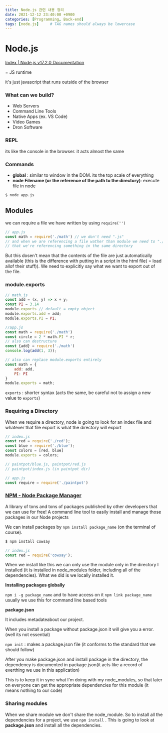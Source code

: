 ```yaml
---
title: Node.js 관련 내용 정리
date: 2021-12-12 23:40:00 +0900
categories: [Programming, Back-end]
tags: [node.js]     # TAG names should always be lowercase
---
```


# Node.js

[Index | Node.js v17.2.0 Documentation](https://nodejs.org/dist/latest-v16.x/docs/api/)

= JS runtime

it's just javascript that runs outside of the browser

### What can we build?

- Web Servers
- Command Line Tools
- Native Apps (ex. VS Code)
- Video Games
- Dron Software

### REPL

its like the console in the browser. it acts almost the same

### Commands

- **global** : similar to window in the DOM. its the top scale of everything
- **node** **Filename (or the reference of the path to the directory)**: execute file in node

```bash
$ node app.js
```

## Modules

we can require a file we have written by using `require('')`

```jsx
// app.js
const math = require('./math') // we don't need ".js"
// and when we are referencing a file wather than module we need to "./" to make it clear
// that we're referencing something in the same directory
```

But this dosen't mean that the contents of the file are just automatically available (this is the difference with putting in a script in the html file( = load allof their stuff)). We need to explicitly say what we want to export out of the file.

### module.exports

```jsx
// math.js
const add = (x, y) => x + y;
const PI = 3.14
module.exports // default = empty object
module.exports.add = add;
module.exports.PI = PI;
```

```jsx
//app.js
const math = require('./math')
const circle = 2 * math.PI * r;
// also can destructure
const {add} = require('./math')
console.log(add(1, 3));
```

```jsx
// also can replace module.exports entirely
const math = {
	add: add,
	PI: PI
}
module.exports = math;
```

`exports` : shorter syntax (acts the same, be careful not to assign a new value to `exports`)

### Requiring a Directory

When we require a directory, node is going to look for an index file and whatever that file export is what the directory will export

```jsx
// index.js
const red = require('./red');
const blue = require('./blue');
const colors = [red, blue]
module.exports = colors;
```

```jsx
// paintpot/blue.js, paintpot/red.js
// paintpot/index.js (in paintpot dir)

// app.js
const require = require('./paintpot')
```

### [NPM - Node Package Manager](https://www.npmjs.com/)

A library of tons and tons of  packages published by other developers that we can use for free!
A command line tool to easily install and manage those packages in our Node projects

We can install packages by `npm install package_name` (on the terminal of course). 

```bash
$ npm install cowsay
```

```jsx
// index.js
const red = require('cowsay');
```

When we install like this we can only use the module only in the directory I installed (it is installed in node_modules folder, including all of the dependencies). What we did is we locally installed it.

**Installing packages globally**

`npm i -g package_name` and to have access on it `npm link package_name`
usually we use this for command line based tools

**package.json**

It includes metadateabout our project. 

When you install a package without package.json it will give you a error. (well its not essential) 

`npm init` : makes a package.json file (it conforms to the standard that we should follow)

After you make package.json and install package in the directory, the dependency is documented in package.json(it acts like a record of everthing we use in  this application)

This is to keep it in sync what I'm doing with my node_modules, so that later on everyone can
get the appropriate dependencies for this module (it means nothing to our code)

### Sharing modules

When we share module we don't share the node_module. So to install all the dependencies for a project, we use `npm install` . This is going to look at **package.json** and install all the dependencies.